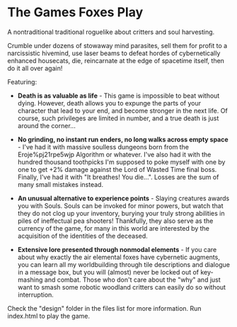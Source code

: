 # The Games Foxes Play
A nontraditional traditional roguelike about critters and soul harvesting. 

Crumble under dozens of stowaway mind parasites, sell them for profit to a narcissistic hivemind, use laser beams to defeat hordes of cybernetically enhanced housecats, die, reincarnate at the edge of spacetime itself, then do it all over again!

Featuring:

* **Death is as valuable as life** - This game is impossible to beat without dying. However, death allows you to expunge the parts of your character that lead to your end, and become stronger in the next life. Of course, such privileges are limited in number, and a true death is just around the corner...

* **No grinding, no instant run enders, no long walks across empty space** - I've had it with massive soulless dungeons born from the Eroje%pj21rpe5wjp Algorithm or whatever. I've also had it with the hundred thousand toothpicks I'm supposed to poke myself with one by one to get +2% damage against the Lord of Wasted Time final boss. Finally, I've had it with "It breathes! You die...". Losses are the sum of many small mistakes instead.

* **An unusual alternative to experience points** - Slaying creatures awards you with Souls. Souls can be invoked for minor powers, but watch that they do not clog up your inventory, burying your truly strong abilities in piles of ineffectual pea shooters! Thankfully, they also serve as the currency of the game, for many in this world are interested by the acquisition of the identities of the deceased.

* **Extensive lore presented through nonmodal elements** - If you care about why exactly the air elemental foxes have cybernetic augments, you can learn all my worldbuilding through tile descriptions and dialogue in a message box, but you will (almost) never be locked out of key-mashing and combat. Those who don't care about the "why" and just want to smash some robotic woodland critters can easily do so without interruption.

Check the "design" folder in the files list for more information. Run index.html to play the game.
